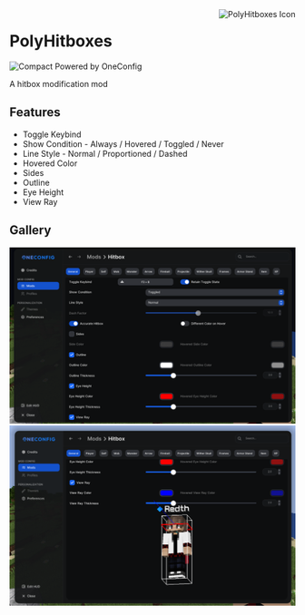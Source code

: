 <img align="right" src="src/main/resources/polyhitboxes.svg" alt="PolyHitboxes Icon"/>

# PolyHitboxes

![Compact Powered by OneConfig](https://polyfrost.org/img/compact_vector.svg)

A hitbox modification mod

## Features

- Toggle Keybind
- Show Condition - Always / Hovered / Toggled / Never
- Line Style - Normal / Proportioned / Dashed
- Hovered Color
- Sides
- Outline
- Eye Height
- View Ray

## Gallery

![settings-page.png](images/settings-page.png)
![settings-page-2.png](images/settings-page-2.png)

